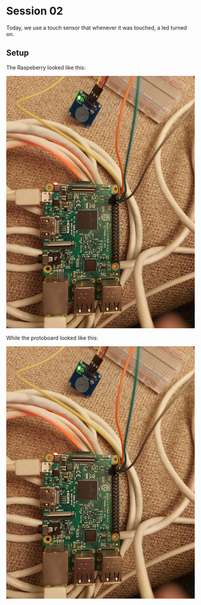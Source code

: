 # Session 02

Today, we use a touch sensor that whenever it was touched, a led turned on. <br />

## Setup

The Raspeberry looked like this: <br />

![alt text](https://github.com/the-other-mariana/circuits-workshop/blob/master/session02/images/set-up-01.jpg?raw=true) <br />

While the protoboard looked like this: <br />

![alt text](https://github.com/the-other-mariana/circuits-workshop/blob/master/session02/images/set-up-01.jpg?raw=true) <br />
